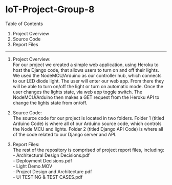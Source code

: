 # IoT-Project-Group-8

<!-- Table of Contents -->

Table of Contents
  1. Project Overview 
  2. Source Code 
  3. Report Files
  
---------------------------------------------------------------------------------------------------------------------------------------------

1. Project Overview:  
For our project we created a simple web application, using Heroku to host the Django code, that allows users to turn on and off their lights. 
We used the NodeMCU/Arduino as our controller hub, which connects to our LED diode light. The user will enter our web app. From there they 
will be able to turn on/off the light or turn on automatic mode. Once the user changes the lights state, via web app toggle switch. The 
NodeMCU/Arduino then makes a GET request from the Heroku API to change the lights state from on/off.

2. Source Code:    
The source code for our project is located in two folders. Folder 1 (titled Arduino Code) is where all of our Arduino source code, which 
controls the Node MCU and lights. Folder 2 (titled Django API Code) is where all of the code related to our Django server and API.
        
3. Report Files:   
The rest of the repository is comprised of project report files, including:  
         - Architectural Design Decisions.pdf   
         - Deployment Decisions.pdf  
         - Light Demo.MOV  
         - Project Design and Architecture.pdf  
         - UI TESTING & TEST CASES.pdf  
          
